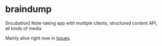 braindump
=========

[Incubation] Note-taking app with multiple clients, structured content API, all kinds of media

Mainly alive right now in [Issues](../../issues).
